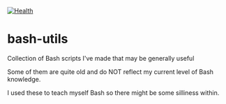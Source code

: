 [![Health](https://landscape.io/github/scienceopen/bash-utils/master/landscape.png)](https://landscape.io/github/scienceopen/bash-utils/master)

bash-utils
==========

Collection of Bash scripts I've made that may be generally useful

Some of them are quite old and do NOT reflect my current level of Bash knowledge.

I used these to teach myself Bash so there might be some silliness within.
